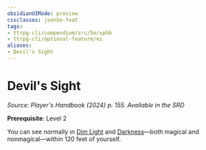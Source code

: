 ```yaml
---
obsidianUIMode: preview
cssclasses: json5e-feat
tags:
- ttrpg-cli/compendium/src/5e/xphb
- ttrpg-cli/optional-feature/ei
aliases:
- Devil's Sight
---
```

# Devil's Sight
*Source: Player's Handbook (2024) p. 155. Available in the <span title='Systems Reference Document (5.2)'>SRD</span>*  

**Prerequisite**: Level 2

You can see normally in [Dim Light](Інструменти%20ДМ/CLI/rules/variant-rules/dim-light-xphb.md) and [Darkness](Інструменти%20ДМ/CLI/rules/variant-rules/darkness-xphb.md)—both magical and nonmagical—within 120 feet of yourself.